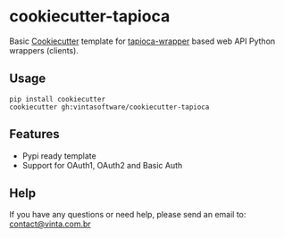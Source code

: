 # cookiecutter-tapioca

Basic [Cookiecutter](https://github.com/audreyr/cookiecutter) template for [tapioca-wrapper](https://github.com/vintasoftware/tapioca-wrapper) based web API Python wrappers (clients). 

## Usage

```
pip install cookiecutter
cookiecutter gh:vintasoftware/cookiecutter-tapioca
```

## Features
- Pypi ready template
- Support for OAuth1, OAuth2 and Basic Auth

## Help

If you have any questions or need help, please send an email to: contact@vinta.com.br 